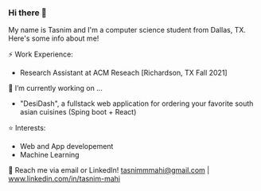 ### Hi there 👋

My name is Tasnim and I'm a computer science student from Dallas, TX. Here's some info about me!

⚡ Work Experience:
* Research Assistant at ACM Reseach [Richardson, TX Fall 2021]

🔭 I’m currently working on ...
* "DesiDash", a fullstack web application for ordering your favorite south asian cuisines (Sping boot + React)

⭐️ Interests:
* Web and App developement
* Machine Learning

📨 Reach me via email or LinkedIn! tasnimmmahi@gmail.com | www.linkedin.com/in/tasnim-mahi

<!--
**mahimahithefish/mahimahithefish** is a ✨ _special_ ✨ repository because its `README.md` (this file) appears on your GitHub profile.
Here are some ideas to get you started:
- 👯 I’m looking to collaborate on ...
- 🤔 I’m looking for help with ...
- 💬 Ask me about ...
- 
- 😄 Pronouns: ...
- ⚡ Fun fact: ...
-->
